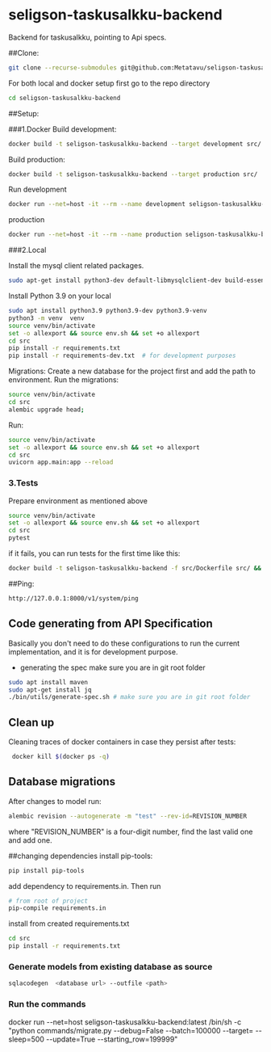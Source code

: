 # seligson-taskusalkku-backend

Backend for taskusalkku, pointing to Api specs.

##Clone:
```bash
git clone --recurse-submodules git@github.com:Metatavu/seligson-taskusalkku-backend.git
```
For both local and docker setup first go to the repo directory
```bash
cd seligson-taskusalkku-backend
```

##Setup:

###1.Docker
Build development:
```bash
docker build -t seligson-taskusalkku-backend --target development src/
```
Build production:
```bash
docker build -t seligson-taskusalkku-backend --target production src/
```

Run
development
```bash
docker run --net=host -it --rm --name development seligson-taskusalkku-backend
```
production
```bash
docker run --net=host -it --rm --name production seligson-taskusalkku-backend
```

###2.Local

Install the mysql client related packages.

```bash
sudo apt-get install python3-dev default-libmysqlclient-dev build-essential
```

Install Python 3.9 on your local
```bash
sudo apt install python3.9 python3.9-dev python3.9-venv
python3 -m venv  venv
source venv/bin/activate
set -o allexport && source env.sh && set +o allexport
cd src
pip install -r requirements.txt
pip install -r requirements-dev.txt  # for development purposes
```

Migrations:
Create a new database for the project first and add the path to environment. Run the migrations:
```bash
source venv/bin/activate
cd src
alembic upgrade head;
```

Run:
```bash
source venv/bin/activate
set -o allexport && source env.sh && set +o allexport
cd src
uvicorn app.main:app --reload
```

### 3.Tests
Prepare environment as mentioned above
```bash
source venv/bin/activate
set -o allexport && source env.sh && set +o allexport
cd src
pytest
```

if it fails, you can run tests for the first time like this:
```bash
docker build -t seligson-taskusalkku-backend -f src/Dockerfile src/ && cd src && pytest --setup-show -s -o log_cli=true
```


##Ping:
```bash
http://127.0.0.1:8000/v1/system/ping
```

## Code generating from API Specification
Basically you don't need to do these configurations to run the current implementation, and it is for development purpose. 
- generating the spec
make sure you are in git root folder
```bash
sudo apt install maven
sudo apt-get install jq
./bin/utils/generate-spec.sh # make sure you are in git root folder

```

## Clean up
Cleaning traces of docker containers in case they persist after tests:
```bash
 docker kill $(docker ps -q)
```

## Database migrations
After changes to model run:

```bash
alembic revision --autogenerate -m "test" --rev-id=REVISION_NUMBER
```
where "REVISION_NUMBER" is a four-digit number, find the last valid one and add one.

##changing dependencies
install pip-tools:
```bash
pip install pip-tools
```
add dependency to requirements.in. Then run
```bash
# from root of project
pip-compile requirements.in
```
install from created requirements.txt
```bash
cd src
pip install -r requirements.txt
```

### Generate models from existing database as source
```bash
sqlacodegen  <database url> --outfile <path>
```
### Run the commands
docker run  --net=host seligson-taskusalkku-backend:latest /bin/sh -c "python commands/migrate.py --debug=False --batch=100000 --target= --sleep=500 --update=True --starting_row=199999"

